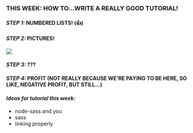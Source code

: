 ### THIS WEEK: HOW TO...WRITE A REALLY GOOD TUTORIAL!

#### _STEP 1:_ NUMBERED LISTS! (:+1:)

#### _STEP 2:_ PICTURES! 

<img src="https://encrypted-tbn0.gstatic.com/images?q=tbn:ANd9GcRAJUEPKYofmie5UB2R6C7lF790lfHSAFddo_bnisAGxvOO0O2zeA"/>

#### _STEP 3:_ ???

#### _STEP 4:_ PROFIT (NOT REALLY BECAUSE WE'RE PAYING TO BE HERE, SO LIKE, NEGATIVE PROFIT, BUT STILL...)

#### _Ideas for tutorial this week:_ 
* node-sass and you
* sass
* linking properly

 
